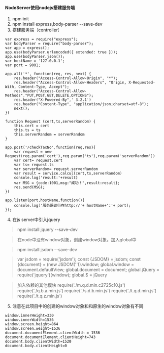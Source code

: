 #### NodeServer使用nodejs搭建服务端
1. npm init
2. npm install express,body-parser --save-dev
3. 搭建服务端（controller）
```
var express = require("express");
var bodyParser = require("body-parser");
var app = express();
app.use(bodyParser.urlencoded({ extended: true }));
app.use(bodyParser.json());
var hostName = '127.0.0.1';
var port = 9001;

app.all('*', function(req, res, next) {
    res.header("Access-Control-Allow-Origin", "*");
    res.header("Access-Control-Allow-Headers", "Origin, X-Requested-With, Content-Type, Accept");
    res.header("Access-Control-Allow-Methods","PUT,POST,GET,DELETE,OPTIONS");
    res.header("X-Powered-By",' 3.2.1')
    res.header("Content-Type", "application/json;charset=utf-8");
    next();
})

function Request (cert,ts,serverRandom) {
    this.cert = cert
    this.ts = ts
    this.serverRandom = serverRandom
}

app.post('/checkTaxNo',function(req,res){
    var request = new Request(req.param('cert'),req.param('ts'),req.param('serverRandom'))
    var cert= request.cert
    var ts= request.ts
    var serverRandom= request.serverRandom
    var result = service.calcul(cert,ts,serverRandom)
    console.log('result:'+result)
    var MSG = {code:1001,msg:"成功！",result:result};
    res.send(MSG);
})

app.listen(port,hostName,function(){
    console.log('服务器运行在http://'+ hostName+':'+ port);
});

```
4. 在js server中引入jquery
 > npm install jquery --save-dev

 > 在node中没有window对象，创建window对象，加入global中

 >  npm install jsdom --save-dev

 > var jsdom = require('jsdom');
   const {JSDOM} = jsdom;
   const {document} = (new JSDOM('<!doctype html><html id="test"></html>')).window;
   global.window = document.defaultView;
   global.document = document;
   global.jQuery = require('jquery')(window);
   global.$ = jQuery


 > 加入依赖的其他模块
    require('./m.q.d.min.c2725c10.js')
    require('./q.b.a.min.js')
    require('./s.d.b.min.js')
    require('./t.q.d.min.js')
    require('./t.q.z.min.js')

5.  注意在此项目中的创建的window对象和和原生的window对象有不同
```
window.innerHeight=330
window.innerWidth=1536
window.screen.height=864
window.screen.weight=1536
document.documentElement.clientWidth = 1536
document.documentElement.clientHeight=743
document.body.clientWidth=1520
document.body.clientHeight=0
```
